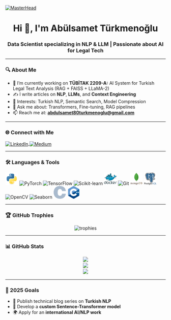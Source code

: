 [![MasterHead](https://dataaspirant.com/wp-content/uploads/2025/04/1-2.png)](https://github.com/AbdulSametTurkmenoglu)

<h1 align="center">Hi 👋, I'm Abülsamet Türkmenoğlu</h1>
<h3 align="center">Data Scientist specializing in NLP & LLM | Passionate about AI for Legal Tech</h3>

---

### 🔍 About Me

- 🔭 I’m currently working on **TÜBİTAK 2209-A:** AI System for Turkish Legal Text Analysis (RAG + FAISS + LLaMA-2)
- ✍️ I write articles on **NLP**, **LLMs**, and **Context Engineering**  
- 🎯 Interests: Turkish NLP, Semantic Search, Model Compression
- 💬 Ask me about: Transformers, Fine-tuning, RAG pipelines
- 📫 Reach me at: **abdulsamet80turkmenoglu@gmail.com**

---

### 🌐 Connect with Me

<p align="left">
  <a href="https://www.linkedin.com/in/sametturkmenoglu/" target="blank">
    <img align="center" src="https://raw.githubusercontent.com/rahuldkjain/github-profile-readme-generator/master/src/images/icons/Social/linked-in-alt.svg" alt="LinkedIn" height="30" width="40" />
  </a>
  <a href="https://medium.com/@rootsamet.8034" target="blank">
    <img align="center" src="https://raw.githubusercontent.com/rahuldkjain/github-profile-readme-generator/master/src/images/icons/Social/medium.svg" alt="Medium" height="30" width="40" />
  </a>
</p>

---

### 🛠️ Languages & Tools

<p align="left">
  <img src="https://raw.githubusercontent.com/devicons/devicon/master/icons/python/python-original.svg" alt="Python" width="40" height="40"/>
  <img src="https://www.vectorlogo.zone/logos/pytorch/pytorch-icon.svg" alt="PyTorch" width="40" height="40"/>
  <img src="https://www.vectorlogo.zone/logos/tensorflow/tensorflow-icon.svg" alt="TensorFlow" width="40" height="40"/>
  <img src="https://upload.wikimedia.org/wikipedia/commons/0/05/Scikit_learn_logo_small.svg" alt="Scikit-learn" width="40" height="40"/>
  <img src="https://raw.githubusercontent.com/devicons/devicon/master/icons/docker/docker-original-wordmark.svg" alt="Docker" width="40" height="40"/>
  <img src="https://www.vectorlogo.zone/logos/git-scm/git-scm-icon.svg" alt="Git" width="40" height="40"/>
  <img src="https://raw.githubusercontent.com/devicons/devicon/master/icons/mongodb/mongodb-original-wordmark.svg" alt="MongoDB" width="40" height="40"/>
  <img src="https://raw.githubusercontent.com/devicons/devicon/master/icons/postgresql/postgresql-original-wordmark.svg" alt="PostgreSQL" width="40" height="40"/>
  <img src="https://www.vectorlogo.zone/logos/opencv/opencv-icon.svg" alt="OpenCV" width="40" height="40"/>
  <img src="https://seaborn.pydata.org/_images/logo-mark-lightbg.svg" alt="Seaborn" width="40" height="40"/>
  <img src="https://raw.githubusercontent.com/devicons/devicon/master/icons/c/c-original.svg" alt="C" width="40" height="40"/>
  <img src="https://raw.githubusercontent.com/devicons/devicon/master/icons/cplusplus/cplusplus-original.svg" alt="C++" width="40" height="40"/>
</p>

---

### 🏆 GitHub Trophies

<p align="center">
  <img src="https://github-profile-trophy.vercel.app/?username=abdulsametturkmenoglu&theme=onedark" alt="trophies" />
</p>

---

### 📊 GitHub Stats

<p align="center">
  <img src="https://github-readme-stats.vercel.app/api?username=abdulsametturkmenoglu&show_icons=true&theme=radical" />
  <br />
  <img src="https://github-readme-streak-stats.herokuapp.com/?user=abdulsametturkmenoglu&theme=radical" />
  <br />
  <img src="https://github-readme-stats.vercel.app/api/top-langs/?username=abdulsametturkmenoglu&layout=compact&theme=radical" />
</p>

---

### 📌 2025 Goals

- 📘 Publish technical blog series on **Turkish NLP**
- 🧠 Develop a **custom Sentence-Transformer model**
- 🌍 Apply for an **international AI/NLP work**
